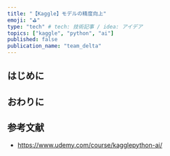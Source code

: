 ```yaml
---
title: "【Kaggle】モデルの精度向上"
emoji: "⛳"
type: "tech" # tech: 技術記事 / idea: アイデア
topics: ["kaggle", "python", "ai"]
published: false
publication_name: "team_delta"
---
```

## はじめに
## おわりに
## 参考文献
- https://www.udemy.com/course/kagglepython-ai/